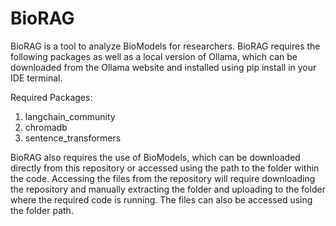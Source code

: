 # BioRAG

BioRAG is a tool to analyze BioModels for researchers. BioRAG requires the following packages as well as a local version of Ollama, which can be downloaded from the Ollama website and installed using pip install in your IDE terminal.

Required Packages:
1. langchain_community
2. chromadb
3. sentence_transformers

BioRAG also requires the use of BioModels, which can be downloaded directly from this repository or accessed using the path to the folder within the code. Accessing the files from the repository will require downloading the repository and manually extracting the folder and uploading to the folder where the required code is running. The files can also be accessed using the folder path. 

